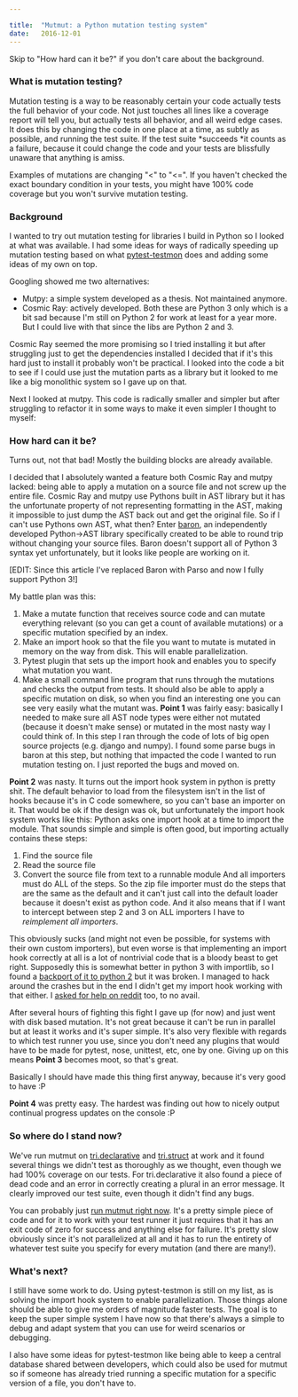 ```yaml
---

title:	"Mutmut: a Python mutation testing system"
date:	2016-12-01
---
```


Skip to "How hard can it be?" if you don't care about the background.

### What is mutation testing?

Mutation testing is a way to be reasonably certain your code actually tests the full behavior of your code. Not just touches all lines like a coverage report will tell you, but actually tests all behavior, and all weird edge cases. It does this by changing the code in one place at a time, as subtly as possible, and running the test suite. If the test suite *succeeds *it counts as a failure, because it could change the code and your tests are blissfully unaware that anything is amiss.

Examples of mutations are changing "<" to "<=". If you haven't checked the exact boundary condition in your tests, you might have 100% code coverage but you won't survive mutation testing.

### Background

I wanted to try out mutation testing for libraries I build in Python so I looked at what was available. I had some ideas for ways of radically speeding up mutation testing based on what [pytest-testmon](https://github.com/tarpas/pytest-testmon) does and adding some ideas of my own on top.

Googling showed me two alternatives:

* Mutpy: a simple system developed as a thesis. Not maintained anymore.
* Cosmic Ray: actively developed.
Both these are Python 3 only which is a bit sad because I'm still on Python 2 for work at least for a year more. But I could live with that since the libs are Python 2 and 3.

Cosmic Ray seemed the more promising so I tried installing it but after struggling just to get the dependencies installed I decided that if it's this hard just to install it probably won't be practical. I looked into the code a bit to see if I could use just the mutation parts as a library but it looked to me like a big monolithic system so I gave up on that.

Next I looked at mutpy. This code is radically smaller and simpler but after struggling to refactor it in some ways to make it even simpler I thought to myself:

### How hard can it be?

Turns out, not that bad! Mostly the building blocks are already available.

I decided that I absolutely wanted a feature both Cosmic Ray and mutpy lacked: being able to apply a mutation on a source file and not screw up the entire file. Cosmic Ray and mutpy use Pythons built in AST library but it has the unfortunate property of not representing formatting in the AST, making it impossible to just dump the AST back out and get the original file. So if I can't use Pythons own AST, what then? Enter [baron](http://baron.pycqa.org/en/latest/), an independently developed Python->AST library specifically created to be able to round trip without changing your source files. Baron doesn't support all of Python 3 syntax yet unfortunately, but it looks like people are working on it.

[EDIT: Since this article I've replaced Baron with Parso and now I fully support Python 3!]

My battle plan was this:

1. Make a mutate function that receives source code and can mutate everything relevant (so you can get a count of available mutations) or a specific mutation specified by an index.
2. Make an import hook so that the file you want to mutate is mutated in memory on the way from disk. This will enable parallelization.
3. Pytest plugin that sets up the import hook and enables you to specify what mutation you want.
4. Make a small command line program that runs through the mutations and checks the output from tests. It should also be able to apply a specific mutation on disk, so when you find an interesting one you can see very easily what the mutant was.
**Point 1** was fairly easy: basically I needed to make sure all AST node types were either not mutated (because it doesn't make sense) or mutated in the most nasty way I could think of. In this step I ran through the code of lots of big open source projects (e.g. django and numpy). I found some parse bugs in baron at this step, but nothing that impacted the code I wanted to run mutation testing on. I just reported the bugs and moved on.

**Point 2** was nasty. It turns out the import hook system in python is pretty shit. The default behavior to load from the filesystem isn't in the list of hooks because it's in C code somewhere, so you can't base an importer on it. That would be ok if the design was ok, but unfortunately the import hook system works like this: Python asks one import hook at a time to import the module. That sounds simple and simple is often good, but importing actually contains these steps:

1. Find the source file
2. Read the source file
3. Convert the source file from text to a runnable module
And all importers must do ALL of the steps. So the zip file importer must do the steps that are the same as the default and it can't just call into the default loader because it doesn't exist as python code. And it also means that if I want to intercept between step 2 and 3 on ALL importers I have to *reimplement all importers*.

This obviously sucks (and might not even be possible, for systems with their own custom importers), but even worse is that implementing an import hook correctly at all is a lot of nontrivial code that is a bloody beast to get right. Supposedly this is somewhat better in python 3 with importlib, so I found a [backport of it to python 2](https://bitbucket.org/ericsnowcurrently/importlib2/) but it was broken. I managed to hack around the crashes but in the end I didn't get my import hook working with that either. I [asked for help on reddit](https://www.reddit.com/r/Python/comments/5e0yfn/import_hook_help_for_mutation_testing_lib/) too, to no avail.

After several hours of fighting this fight I gave up (for now) and just went with disk based mutation. It's not great because it can't be run in parallel but at least it works and it's super simple. It's also very flexible with regards to which test runner you use, since you don't need any plugins that would have to be made for pytest, nose, unittest, etc, one by one. Giving up on this means **Point 3** becomes moot, so that's great.

Basically I should have made this thing first anyway, because it's very good to have :P

**Point 4** was pretty easy. The hardest was finding out how to nicely output continual progress updates on the console :P

### So where do I stand now?

We've run mutmut on [tri.declarative](https://github.com/trioptima/tri.declarative/) and [tri.struct](https://github.com/trioptima/tri.struct) at work and it found several things we didn't test as thoroughly as we thought, even though we had 100% coverage on our tests. For tri.declarative it also found a piece of dead code and an error in correctly creating a plural in an error message. It clearly improved our test suite, even though it didn't find any bugs.

You can probably just [run mutmut right now](https://github.com/boxed/mutmut). It's a pretty simple piece of code and for it to work with your test runner it just requires that it has an exit code of zero for success and anything else for failure. It's pretty slow obviously since it's not parallelized at all and it has to run the entirety of whatever test suite you specify for every mutation (and there are many!).

### What's next?

I still have some work to do. Using pytest-testmon is still on my list, as is solving the import hook system to enable parallelization. Those things alone should be able to give me orders of magnitude faster tests. The goal is to keep the super simple system I have now so that there's always a simple to debug and adapt system that you can use for weird scenarios or debugging.

I also have some ideas for pytest-testmon like being able to keep a central database shared between developers, which could also be used for mutmut so if someone has already tried running a specific mutation for a specific version of a file, you don't have to.
